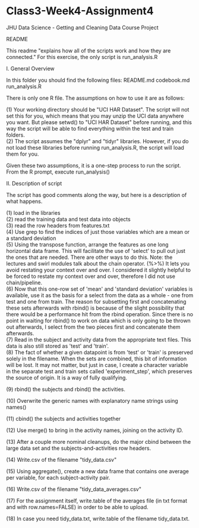 # Class3-Week4-Assignment4
JHU Data Science - Getting and Cleaning Data Course Project

README

This readme "explains how all of the scripts work and how they are connected."  For this exercise, the only script is run_analysis.R

I. General Overview 

In this folder you should find the following files:
README.md
codebook.md
run_analysis.R

There is only one R file.  The assumptions on how to use it are as follows:

(1) Your working directory should be "UCI HAR Dataset".  The script will not set this for you, which means that you may unzip the UCI data anywhere you want.  But please setwd() to "UCI HAR Dataset" before running, and this way the script will be able to find everything within the test and train folders.<BR>
(2) The script assumes the "dplyr" and "tidyr" libraries.  However, if you do not load these libraries before running run_analysis.R, the script will load them for you.

Given these two assumptions, it is a one-step process to run the script.  From the R prompt, execute run_analysis()


II. Description of script

The script has good comments along the way, but here is a description of what happens.

(1) load in the libraries<BR>
(2) read the training data and test data into objects<BR>
(3) read the row headers from features.txt<BR>
(4) Use grep to find the indices of just those variables which are a mean or a standard deviation<BR>
(5) Using the transpose function, arrange the features as one long horizontal data frame.  This will facilitate the use of 'select' to pull out just the ones that are needed.  There are other ways to do this.    Note: the lectures and swirl modules talk about the chain operator. (%>%)  It lets you avoid restating your context over and over.  I considered it slightly helpful to be forced to restate my context over and over, therefore I did not use chain/pipeline.<BR>
(6) Now that this one-row set of 'mean' and 'standard deviation' variables is available, use it as the basis for a select from the data as a whole - one from test and one from train.  The reason for subsetting first and concatenating these sets afterwards with rbind() is because of the slight possibility that there would be a performance hit from the rbind operation.  Since there is no point in waiting for rbind() to work on data which is only going to be thrown out afterwards, I select from the two pieces first and concatenate them afterwards.<BR>
(7) Read in the subject and activity data from the appropriate text files.  This data is also still stored as 'test' and 'train'.<BR>
(8) The fact of whether a given datapoint is from 'test' or 'train' is preserved solely in the filename.  When the sets are combined, this bit of information will be lost.   It may not matter, but just in case, I create a character variable in the separate test and train sets called 'experiment_step', which preserves the source of origin.  It is a way of fully qualifying.<BR>

(9) rbind() the subjects and rbind() the activities.<BR>

(10) Overwrite the generic names with explanatory name strings using names()<BR>

(11) cbind() the subjects and activities together<BR>

(12) Use merge() to bring in the activity names, joining on the activity ID.<BR>

(13) After a couple more nominal cleanups, do the major cbind between the large data set and the subjects-and-activities row headers.<BR>

(14) Write.csv of the filename "tidy_data.csv"<BR>

(15) Using aggregate(), create a new data frame that contains one average per variable, for each subject-activity pair.<BR>

(16) Write.csv of the filename "tidy_data_averages.csv"<BR>

(17) For the assignment itself, write.table of the averages file (in txt format and with row.names=FALSE) in order to be able to upload.

(18) In case you need tidy_data.txt, write.table of the filename tidy_data.txt.
